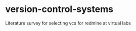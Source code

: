 version-control-systems
=======================

Literature survey for selecting vcs for redmine at virtual labs
